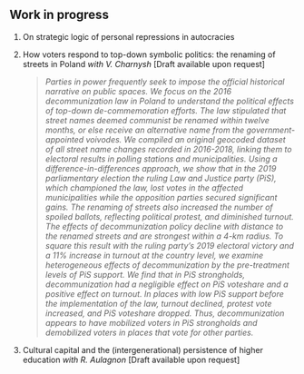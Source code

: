 Work in progress
---

1. On strategic logic of personal repressions in autocracies

   
2. How voters respond to top-down symbolic politics: the renaming of streets in Poland  *with V. Charnysh* [Draft available upon request]

      >*Parties in power frequently seek to impose the official historical narrative on public spaces. We focus on the 2016 decommunization law in Poland to understand the political effects of top-down de-commemoration efforts. The law stipulated that street names deemed communist be renamed within twelve months, or else receive an alternative name from the government-appointed voivodes. We compiled an original geocoded dataset of all street name changes recorded in 2016-2018, linking them to electoral results in polling stations and municipalities. Using a difference-in-differences approach, we show that in the 2019 parliamentary election the ruling Law and Justice party (PiS), which championed the law, lost votes in the affected municipalities while the opposition parties secured significant gains. The renaming of streets also increased the number of spoiled ballots, reflecting political protest, and diminished turnout. The effects of decommunization policy decline with distance to the renamed streets and are strongest within a 4-km radius. To square this result with the ruling party’s 2019 electoral victory and a 11% increase in turnout at the country level, we examine heterogeneous effects of decommunization by the pre-treatment levels of PiS support. We find that in PiS strongholds, decommunization had a negligible effect on PiS voteshare and a positive effect on turnout. In places with low PiS support before the implementation of the law, turnout declined, protest vote increased, and PiS voteshare dropped. Thus, decommunization appears to have mobilized voters in PiS strongholds and demobilized voters in places that vote for other parties.*


3. Cultural capital and the (intergenerational) persistence of higher education *with R. Aulagnon* [Draft available upon request]
